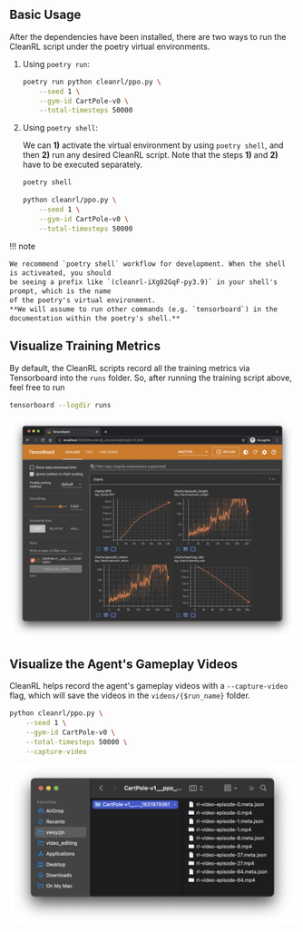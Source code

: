 ## Basic Usage

After the dependencies have been installed, there are two ways to run 
the CleanRL script under the poetry virtual environments.

1. Using `poetry run`:

    ```bash
    poetry run python cleanrl/ppo.py \
        --seed 1 \
        --gym-id CartPole-v0 \
        --total-timesteps 50000
    ```
    <script id="asciicast-443649" src="https://asciinema.org/a/443649.js" async></script>

2. Using `poetry shell`:

    We can **1)** activate the virtual environment by using
    `poetry shell`, and then **2)** run any desired CleanRL script.
    Note that the steps **1)** and **2)** have to be executed separately.


    ```bash
    poetry shell
    ```
    ```bash
    python cleanrl/ppo.py \
        --seed 1 \
        --gym-id CartPole-v0 \
        --total-timesteps 50000
    ```
    <script id="asciicast-JL1FR00I2JNklAhMd2dwEAQuz" src="https://asciinema.org/a/JL1FR00I2JNklAhMd2dwEAQuz.js" async></script>

!!! note

    We recommend `poetry shell` workflow for development. When the shell is activeated, you should
    be seeing a prefix like `(cleanrl-iXg02GqF-py3.9)` in your shell's prompt, which is the name
    of the poetry's virtual environment.
    **We will assume to run other commands (e.g. `tensorboard`) in the documentation within the poetry's shell.**


## Visualize Training Metrics

By default, the CleanRL scripts record all the training metrics via Tensorboard
into the `runs` folder. So, after running the training script above, feel free to run

```bash
tensorboard --logdir runs
```



![Tensorboard](tensorboard.png)


## Visualize the Agent's Gameplay Videos

CleanRL helps record the agent's gameplay videos with a `--capture-video` flag,
which will save the videos in the `videos/{$run_name}` folder.

```bash linenums="1" hl_lines="5"
python cleanrl/ppo.py \
    --seed 1 \
    --gym-id CartPole-v0 \
    --total-timesteps 50000 \
    --capture-video
```

![Tensorboard](videos.png)